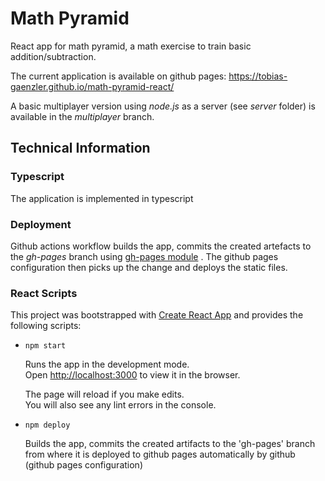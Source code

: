 # Math Pyramid

React app for math pyramid, a math exercise to train basic addition/subtraction.

The current application is available on github pages: <https://tobias-gaenzler.github.io/math-pyramid-react/>

A basic multiplayer version using _node.js_ as a server (see _server_ folder) is available in the _multiplayer_ branch.

## Technical Information

### Typescript

The application is implemented in typescript

### Deployment

Github actions workflow builds the app, commits the created artefacts to the _gh-pages_ branch using [gh-pages module](https://github.com/tschaub/gh-pages) .
The github pages configuration then picks up the change and deploys the static files.

### React Scripts

This project was bootstrapped with [Create React App](https://github.com/facebook/create-react-app) and provides the following scripts:

- `npm start`
  
  Runs the app in the development mode.\
  Open [http://localhost:3000](http://localhost:3000) to view it in the browser.

  The page will reload if you make edits.\
  You will also see any lint errors in the console.

- `npm deploy`
  
  Builds the app, commits the created artifacts to the 'gh-pages' branch from where it is deployed to github pages automatically by github (github pages configuration)